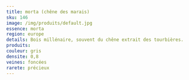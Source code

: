 ```yaml
---
title: morta (chêne des marais)
sku: 146
image: /img/produits/default.jpg
essence: morta
region: europe
details: Bois millénaire, souvent du chêne extrait des tourbières.
produits:
couleur: gris
densite: 0,8
veines: foncées
rarete: précieux
---
```

